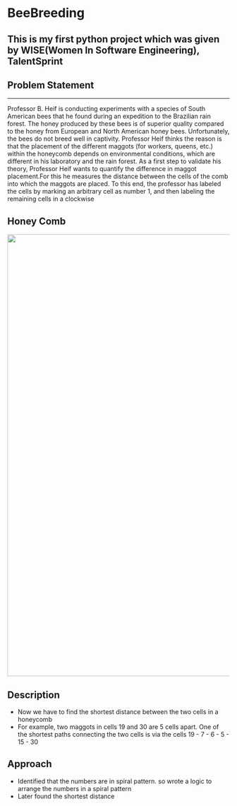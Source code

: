 # BeeBreeding

## This is my first python project which was given by WISE(Women In Software Engineering), TalentSprint

## Problem Statement
---
Professor B. Heif is conducting experiments with a species of South American bees that he found during an expedition to the Brazilian rain forest. The honey produced by these bees is of superior quality compared to the honey from European and North American honey bees. Unfortunately, the bees do not breed well in captivity. Professor Heif thinks the reason is that the placement of the different maggots (for workers, queens, etc.) within the honeycomb depends on environmental conditions, which are different in his laboratory and the rain forest. As a first step to validate his theory, Professor Heif wants to quantify the difference in maggot placement.For this he measures the distance between the cells of the comb into which the maggots are placed. To this end, the professor has labeled the cells by marking an arbitrary cell as number 1, and then labeling the remaining cells in a clockwise

## Honey Comb

<p align="center">
  <img width="1000" src="Honey Comb.jpg">
</p>


## Description

- Now we have to find the shortest distance between the two cells in a honeycomb
- For example, two maggots in cells 19 and 30 are 5 cells apart. One of the shortest paths connecting the two cells is via the cells 
19 - 7 - 6 - 5 - 15 - 30

## Approach

- Identified that the numbers are in spiral pattern. so wrote a logic to arrange the numbers in a spiral pattern
- Later found the shortest distance

